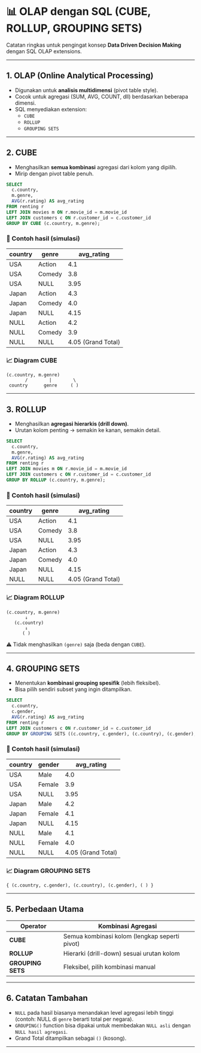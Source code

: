# 📊 OLAP dengan SQL (CUBE, ROLLUP, GROUPING SETS)

Catatan ringkas untuk pengingat konsep **Data Driven Decision Making** dengan SQL OLAP extensions.

---

## 1. OLAP (Online Analytical Processing)
- Digunakan untuk **analisis multidimensi** (pivot table style).
- Cocok untuk agregasi (SUM, AVG, COUNT, dll) berdasarkan beberapa dimensi.
- SQL menyediakan extension:
  - `CUBE`
  - `ROLLUP`
  - `GROUPING SETS`

---

## 2. CUBE
- Menghasilkan **semua kombinasi** agregasi dari kolom yang dipilih.
- Mirip dengan pivot table penuh.

```sql
SELECT 
  c.country, 
  m.genre, 
  AVG(r.rating) AS avg_rating
FROM renting r
LEFT JOIN movies m ON r.movie_id = m.movie_id
LEFT JOIN customers c ON r.customer_id = c.customer_id
GROUP BY CUBE (c.country, m.genre);
```

### 🔎 Contoh hasil (simulasi)
| country  | genre     | avg_rating |
|----------|-----------|------------|
| USA      | Action    | 4.1        |
| USA      | Comedy    | 3.8        |
| USA      | NULL      | 3.95       |
| Japan    | Action    | 4.3        |
| Japan    | Comedy    | 4.0        |
| Japan    | NULL      | 4.15       |
| NULL     | Action    | 4.2        |
| NULL     | Comedy    | 3.9        |
| NULL     | NULL      | 4.05 (Grand Total) |

### 📈 Diagram CUBE
```
(c.country, m.genre)
       /        |        \
 country      genre     ( )
```

---

## 3. ROLLUP
- Menghasilkan **agregasi hierarkis (drill down)**.
- Urutan kolom penting → semakin ke kanan, semakin detail.

```sql
SELECT 
  c.country,
  m.genre,
  AVG(r.rating) AS avg_rating
FROM renting r
LEFT JOIN movies m ON r.movie_id = m.movie_id
LEFT JOIN customers c ON r.customer_id = c.customer_id
GROUP BY ROLLUP (c.country, m.genre);
```

### 🔎 Contoh hasil (simulasi)
| country  | genre     | avg_rating |
|----------|-----------|------------|
| USA      | Action    | 4.1        |
| USA      | Comedy    | 3.8        |
| USA      | NULL      | 3.95       |
| Japan    | Action    | 4.3        |
| Japan    | Comedy    | 4.0        |
| Japan    | NULL      | 4.15       |
| NULL     | NULL      | 4.05 (Grand Total) |

### 📈 Diagram ROLLUP
```
(c.country, m.genre)
       ↓
   (c.country)
       ↓
      ( )
```

⚠️ Tidak menghasilkan `(genre)` saja (beda dengan `CUBE`).

---

## 4. GROUPING SETS
- Menentukan **kombinasi grouping spesifik** (lebih fleksibel).
- Bisa pilih sendiri subset yang ingin ditampilkan.

```sql
SELECT 
  c.country, 
  c.gender,
  AVG(r.rating) AS avg_rating
FROM renting r
LEFT JOIN customers c ON r.customer_id = c.customer_id
GROUP BY GROUPING SETS ((c.country, c.gender), (c.country), (c.gender), ());
```

### 🔎 Contoh hasil (simulasi)
| country  | gender | avg_rating |
|----------|--------|------------|
| USA      | Male   | 4.0        |
| USA      | Female | 3.9        |
| USA      | NULL   | 3.95       |
| Japan    | Male   | 4.2        |
| Japan    | Female | 4.1        |
| Japan    | NULL   | 4.15       |
| NULL     | Male   | 4.1        |
| NULL     | Female | 4.0        |
| NULL     | NULL   | 4.05 (Grand Total) |

### 📈 Diagram GROUPING SETS
```
{ (c.country, c.gender), (c.country), (c.gender), ( ) }
```

---

## 5. Perbedaan Utama
| Operator       | Kombinasi Agregasi                           |
|----------------|-----------------------------------------------|
| **CUBE**       | Semua kombinasi kolom (lengkap seperti pivot) |
| **ROLLUP**     | Hierarki (drill-down) sesuai urutan kolom     |
| **GROUPING SETS** | Fleksibel, pilih kombinasi manual             |

---

## 6. Catatan Tambahan
- `NULL` pada hasil biasanya menandakan level agregasi lebih tinggi (contoh: NULL di `genre` berarti total per negara).
- `GROUPING()` function bisa dipakai untuk membedakan `NULL asli` dengan `NULL hasil agregasi`.
- Grand Total ditampilkan sebagai `()` (kosong).

---
